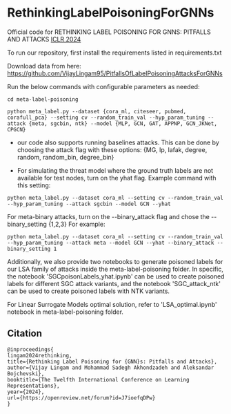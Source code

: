 # RethinkingLabelPoisoningForGNNs
Official code for RETHINKING LABEL POISONING FOR GNNS: PITFALLS AND ATTACKS [ICLR 2024](https://openreview.net/pdf?id=J7ioefqDPw)

To run our repository, first install the requirements listed in requirements.txt

Download data from here: https://github.com/VijayLingam95/PitfallsOfLabelPoisoningAttacksForGNNs


Run the below commands with configurable parameters as needed:

```
cd meta-label-poisoning

python meta_label.py --dataset {cora_ml, citeseer, pubmed, corafull_pca} --setting cv --random_train_val --hyp_param_tuning --attack {meta, sgcbin, ntk} --model {MLP, GCN, GAT, APPNP, GCN_JKNet, CPGCN}
```

* our code also supports running baselines attacks. This can be done by choosing the attack flag with these options: {MG, lp, lafak, degree, random, random_bin, degree_bin}

* For simulating the threat model where the ground truth labels are not available for test nodes, turn on the yhat flag. Example command with this setting:
```
python meta_label.py --dataset cora_ml --setting cv --random_train_val --hyp_param_tuning --attack sgcbin --model GCN --yhat
```

For meta-binary attacks, turn on the --binary_attack flag and chose the --binary_setting {1,2,3}
For example:
```
python meta_label.py --dataset cora_ml --setting cv --random_train_val --hyp_param_tuning --attack meta --model GCN --yhat --binary_attack --binary_setting 1
```

Additionally, we also provide two notebooks to generate poisoned labels for our LSA family of attacks inside the meta-label-poisoning folder. In specific, the notebook 'SGCpoisonLabels_yhat.ipynb' can be used to create poisoned labels for different SGC attack variants, and the notebook 'SGC_attack_ntk' can be used to create poisoned labels with NTK variants.

For Linear Surrogate Models optimal solution, refer to 'LSA_optimal.ipynb' notebook in meta-label-poisoning folder.

## Citation

```
@inproceedings{
lingam2024rethinking,
title={Rethinking Label Poisoning for {GNN}s: Pitfalls and Attacks},
author={Vijay Lingam and Mohammad Sadegh Akhondzadeh and Aleksandar Bojchevski},
booktitle={The Twelfth International Conference on Learning Representations},
year={2024},
url={https://openreview.net/forum?id=J7ioefqDPw}
}
```



